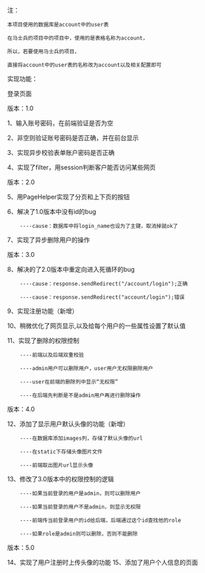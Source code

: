 注：

    本项目使用的数据库是account中的user表
    
    在马士兵的项目中的项目中，使用的是表格名称为account，
    
    所以，若要使用马士兵的项目，
    
    直接将account中的user表的名称改为account以及相关配置即可
    

实现功能：

登录页面

版本：1.0

1、输入账号密码，在前端验证是否为空

2、非空则验证账号密码是否正确，并在前台显示

3、实现异步校验表单账户密码是否正确

4、实现了filter，用session判断客户能否访问某些网页


版本：2.0

5、用PageHelper实现了分页和上下页的按钮

6、解决了1.0版本中没有id的bug

        ----cause：数据库中将login_name也设为了主键，取消掉就ok了
        
 7、实现了异步删除用户的操作
 
 
 版本：3.0
 
 8、解决的了2.0版本中重定向进入死循环的bug
 
        ----cause：response.sendRedirect("/account/login");正确
        
        ----cause：response.sendRedirect("account/login");错误
        
9、实现注册功能（新增）

10、稍微优化了网页显示,以及给每个用户的一些属性设置了默认值

11、实现了删除的权限控制

        ----前端以及后端双重校验
        
        ----admin用户可以删除用户，user用户无权限删除用户
        
        ----user在前端的删除列中显示“无权限”
        
        ----在后端先判断是不是admin用户再进行删除操作
        

版本：4.0

12、添加了显示用户默认头像的功能（新增）

        ----在数据库添加images列，存储了默认头像的url
        
        ----在static下存储头像图片文件
        
        ----前端取出图片url显示头像
        
13、修改了3.0版本中的权限控制的逻辑

        ----如果当前登录的用户是admin，则可以删除用户
        
        ----如果当前登录的用户不是admin，则显示无权限
        
        ----前端传当前登录用户的id给后端，后端通过这个id查找他的role
        
        ----如果role是admin则可以删除，否则不能删除


版本：5.0

14、实现了用户注册时上传头像的功能
15、添加了用户个人信息的页面




